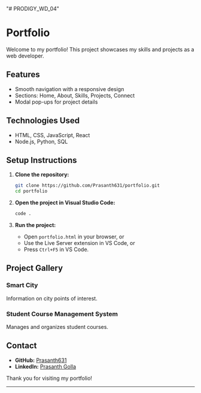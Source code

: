 "# PRODIGY_WD_04" 
# Portfolio

Welcome to my portfolio! This project showcases my skills and projects as a web developer.

## Features

- Smooth navigation with a responsive design
- Sections: Home, About, Skills, Projects, Connect
- Modal pop-ups for project details

## Technologies Used

- HTML, CSS, JavaScript, React
- Node.js, Python, SQL

## Setup Instructions

1. **Clone the repository:**
   ```bash
   git clone https://github.com/Prasanth631/portfolio.git
   cd portfolio
   ```

2. **Open the project in Visual Studio Code:**
   ```bash
   code .
   ```

3. **Run the project:**
   - Open `portfolio.html` in your browser, or
   - Use the Live Server extension in VS Code, or
   - Press `Ctrl+F5` in VS Code.

## Project Gallery

### Smart City
Information on city points of interest.

### Student Course Management System
Manages and organizes student courses.

## Contact

- **GitHub:** [Prasanth631](https://github.com/Prasanth631)
- **LinkedIn:** [Prasanth Golla](https://www.linkedin.com/in/prasanth-golla-960220286/)

Thank you for visiting my portfolio!

---
